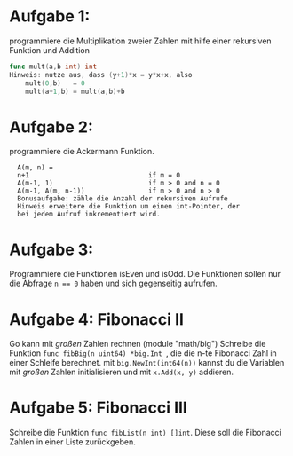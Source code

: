 # Aufgabe 1: 
programmiere die Multiplikation zweier Zahlen
mit hilfe einer rekursiven Funktion und Addition

```go
func mult(a,b int) int
Hinweis: nutze aus, dass (y+1)*x = y*x+x, also
	mult(0,b)   = 0
	mult(a+1,b) = mult(a,b)+b
```

# Aufgabe 2: 
programmiere die Ackermann Funktion.
```
  A(m, n) =
  n+1                              if m = 0
  A(m-1, 1)                        if m > 0 and n = 0
  A(m-1, A(m, n-1))                if m > 0 and n > 0
  Bonusaufgabe: zähle die Anzahl der rekursiven Aufrufe
  Hinweis erweitere die Funktion um einen int-Pointer, der
  bei jedem Aufruf inkrementiert wird.
```

# Aufgabe 3:
Programmiere die Funktionen isEven und isOdd. Die Funktionen sollen nur die Abfrage `n == 0` haben und sich gegenseitig aufrufen.

# Aufgabe 4: Fibonacci II
Go kann mit *großen* Zahlen rechnen (module "math/big")
Schreibe die Funktion ```func fibBig(n uint64) *big.Int ```, die die n-te Fibonacci Zahl in einer Schleife berechnet. mit ```big.NewInt(int64(n))``` kannst du die Variablen mit *großen* Zahlen initialisieren und mit ```x.Add(x, y)``` addieren.

# Aufgabe 5: Fibonacci III
Schreibe die Funktion ```func fibList(n int) []int```. Diese soll die Fibonacci Zahlen in einer Liste zurückgeben. 

